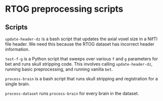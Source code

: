 # RTOG preprocessing scripts

## Scripts

`update-header-dz` is a bash script that updates the axial voxel size in a NifTI file header. We need this because the RTOG dataset has incorrect header information.

`test-f-g` is a Python script that sweeps over various `f` and `g` parameters for bet and runs skull stripping code. This involves calling `update-header-dz`, running basic preprocessing, and running vanilla `bet`.

`process-brain` is a bash script that runs skull stripping and registration for a single brain.

`process-dataset` runs `process-brain` for every brain in the dataset.
